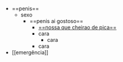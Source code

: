 ---
---

- ==penis==
	- sexo
		- ==penis ai gostoso==
			- [==nossa que cheirao de pica==](test.com)
			- cara
				- cara
			- cara
- [[emergência]]